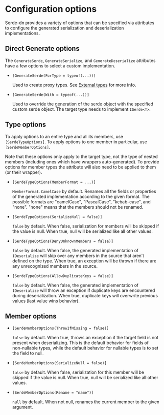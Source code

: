 
# Configuration options

Serde-dn provides a variety of options that can be specified via attributes to configure the generated serialization and deserialization implementations.

## Direct Generate options

The `GenerateSerde`, `GenerateSerialize`, and `GenerateDeserialize` attributes have a few options to select a custom implementation.

- `[GenerateSerde(ForType = typeof(...))]`

  Used to create proxy types. See [External types](../foreign-types.md) for more info.

- `[GenerateSerde(With = typeof(...))]`

  Used to override the generation of the serde object with the specified custom serde object. The target type needs to implement `ISerde<T>`.

## Type options

To apply options to an entire type and all its members, use `[SerdeTypeOptions]`. To apply options to one member in particular, use `[SerdeMemberOptions]`.

Note that these options only apply to the target type, not the type of nested members (including ones which have wrappers auto-generated). To provide options for member types the attribute will also need to be applied to them (or their wrapper).

- `[SerdeTypeOptions(MemberFormat = ...)]`

  `MemberFormat.CamelCase` by default. Renames all the fields or properties of the generated implementation according to the given format. The possible formats are "camelCase", "PascalCase", "kebab-case", and "none". "none" means that the members should not be renamed.

- `[SerdeTypeOptions(SerializeNull = false)]`

  `false` by default. When false, serialization for members will be skipped if the value is null. When true, null will be serialized like all other values.

- `[SerdeTypeOptions(DenyUnknownMembers = false)]`

  `false` by default. When false, the generated implementation of `IDeserialize` will skip over any members in the source that aren't defined on the type. When true, an exception will be thrown if there are any unrecognized members in the source.

- `[SerdeTypeOptions(AllowDuplicateKeys = false)]`

  `false` by default. When false, the generated implementation of `IDeserialize` will throw an exception if duplicate keys are encountered during deserialization. When true, duplicate keys will overwrite previous values (last value wins behavior).

## Member options

- `[SerdeMemberOptions(ThrowIfMissing = false)]`

  `false` by default. When true, throws an exception if the target field is not present when deserializing.  This is the default behavior for fields of non-nullable types, while the default behavior for nullable types is to set the field to null.

- `[SerdeMemberOptions(SerializeNull = false)]`

  `false` by default. When false, serialization for this member will be skipped if the value is null. When true, null will be serialized like all other values.

- `[SerdeMemberOptions(Rename = "name")]`

  `null` by default. When not null, renames the current member to the given argument.